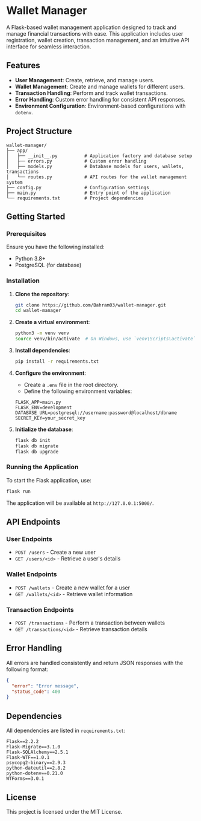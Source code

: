
# Wallet Manager

A Flask-based wallet management application designed to track and manage financial transactions with ease. This application includes user registration, wallet creation, transaction management, and an intuitive API interface for seamless interaction.

## Features

- **User Management**: Create, retrieve, and manage users.
- **Wallet Management**: Create and manage wallets for different users.
- **Transaction Handling**: Perform and track wallet transactions.
- **Error Handling**: Custom error handling for consistent API responses.
- **Environment Configuration**: Environment-based configurations with `dotenv`.

## Project Structure

```plaintext
wallet-manager/
├── app/
│   ├── __init__.py          # Application factory and database setup
│   ├── errors.py            # Custom error handling
│   ├── models.py            # Database models for users, wallets, transactions
│   └── routes.py            # API routes for the wallet management system
├── config.py                # Configuration settings
├── main.py                  # Entry point of the application
└── requirements.txt         # Project dependencies
```

## Getting Started

### Prerequisites

Ensure you have the following installed:

- Python 3.8+
- PostgreSQL (for database)

### Installation

1. **Clone the repository**:
    ```bash
    git clone https://github.com/Bahram03/wallet-manager.git
    cd wallet-manager
    ```

2. **Create a virtual environment**:
    ```bash
    python3 -m venv venv
    source venv/bin/activate  # On Windows, use `venv\Scripts\activate`
    ```

3. **Install dependencies**:
    ```bash
    pip install -r requirements.txt
    ```

4. **Configure the environment**:

    - Create a `.env` file in the root directory.
    - Define the following environment variables:

    ```plaintext
    FLASK_APP=main.py
    FLASK_ENV=development
    DATABASE_URL=postgresql://username:password@localhost/dbname
    SECRET_KEY=your_secret_key
    ```

5. **Initialize the database**:
    ```bash
    flask db init
    flask db migrate
    flask db upgrade
    ```

### Running the Application

To start the Flask application, use:

```bash
flask run
```

The application will be available at `http://127.0.0.1:5000/`.

## API Endpoints

### User Endpoints

- `POST /users` - Create a new user
- `GET /users/<id>` - Retrieve a user's details

### Wallet Endpoints

- `POST /wallets` - Create a new wallet for a user
- `GET /wallets/<id>` - Retrieve wallet information

### Transaction Endpoints

- `POST /transactions` - Perform a transaction between wallets
- `GET /transactions/<id>` - Retrieve transaction details

## Error Handling

All errors are handled consistently and return JSON responses with the following format:

```json
{
  "error": "Error message",
  "status_code": 400
}
```

## Dependencies

All dependencies are listed in `requirements.txt`:

```plaintext
Flask==2.2.2
Flask-Migrate==3.1.0
Flask-SQLAlchemy==2.5.1
Flask-WTF==1.0.1
psycopg2-binary==2.9.3
python-dateutil==2.8.2
python-dotenv==0.21.0
WTForms==3.0.1
```

## License

This project is licensed under the MIT License.
